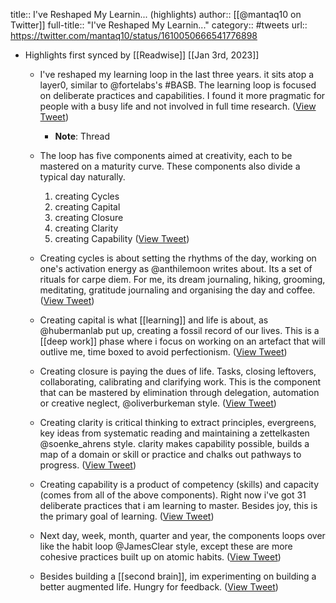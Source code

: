 title:: I've Reshaped My Learnin... (highlights)
author:: [[@mantaq10 on Twitter]]
full-title:: "I've Reshaped My Learnin..."
category:: #tweets
url:: https://twitter.com/mantaq10/status/1610050666541776898

- Highlights first synced by [[Readwise]] [[Jan 3rd, 2023]]
	- I've reshaped my learning loop in the last three years. it sits atop a layer0, similar to @fortelabs's #BASB. The learning loop is focused on deliberate practices and capabilities. I found it more pragmatic for people with a busy life and not involved in full time research. ([View Tweet](https://twitter.com/mantaq10/status/1610050666541776898))
		- **Note**: Thread
	- The loop has five components aimed at creativity, each to be mastered on a maturity curve. These components also divide a typical day naturally. 
	  
	  1. creating Cycles
	  2. creating Capital
	  3. creating Closure
	  4. creating Clarity
	  5. creating Capability ([View Tweet](https://twitter.com/mantaq10/status/1610050668244656129))
	- Creating cycles is about setting the rhythms of the day, working on one's activation energy as @anthilemoon writes about. Its a set of rituals for carpe diem. For me, its dream journaling, hiking, grooming, meditating, gratitude journaling and organising the day and coffee. ([View Tweet](https://twitter.com/mantaq10/status/1610050669893021696))
	- Creating capital is what [[learning]] and life is about, as @hubermanlab  put up, creating a fossil record of our lives. This is a [[deep work]] phase where i focus on working on an artefact that will outlive me, time boxed to avoid perfectionism. ([View Tweet](https://twitter.com/mantaq10/status/1610050671495249920))
	- Creating closure is paying the dues of life. Tasks, closing leftovers, collaborating, calibrating and clarifying work. This is the component that can be mastered by elimination through delegation, automation or creative neglect, @oliverburkeman style. ([View Tweet](https://twitter.com/mantaq10/status/1610050673160368129))
	- Creating clarity is critical thinking to extract principles, evergreens, key ideas from systematic reading and maintaining a zettelkasten @soenke_ahrens style. clarity makes capability possible, builds a map of a domain or skill or practice and chalks out pathways to progress. ([View Tweet](https://twitter.com/mantaq10/status/1610050674817105920))
	- Creating capability is a product of competency (skills) and capacity (comes from all of the above components). Right now i've got 31 deliberate practices that i am learning to master. Besides joy, this is the primary goal of learning. ([View Tweet](https://twitter.com/mantaq10/status/1610050676478050304))
	- Next day, week, month, quarter and year, the components loops over like the habit loop @JamesClear  style, except these are more cohesive practices built up on atomic habits. ([View Tweet](https://twitter.com/mantaq10/status/1610050678323572736))
	- Besides building a [[second brain]], im experimenting on building a better augmented life. Hungry for feedback. ([View Tweet](https://twitter.com/mantaq10/status/1610050679967744000))